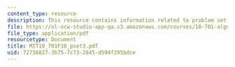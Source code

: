 ```yaml
---
content_type: resource
description: This resource contains information related to problem set 3.
file: https://ol-ocw-studio-app-qa.s3.amazonaws.com/courses/18-701-algebra-i-fall-2010/727368273b757c732845d594f295bdce_MIT18_701F10_pset3.pdf
file_type: application/pdf
resourcetype: Document
title: MIT18_701F10_pset3.pdf
uid: 72736827-3b75-7c73-2845-d594f295bdce
---
```


